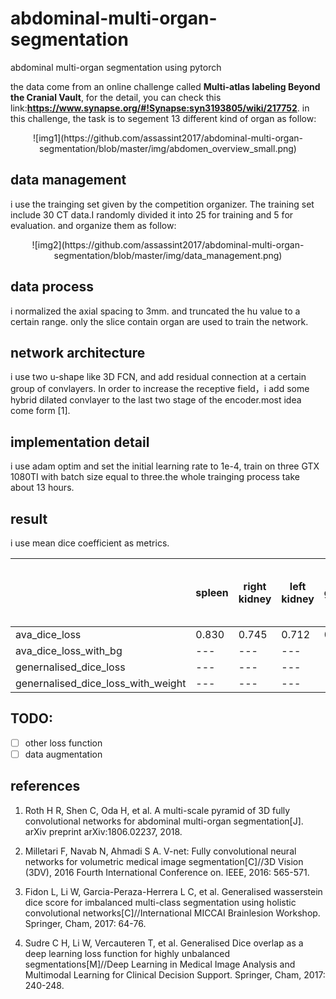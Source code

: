 # abdominal-multi-organ-segmentation
abdominal multi-organ segmentation using pytorch

the data come from an online challenge called **Multi-atlas labeling Beyond the Cranial Vault**, for the detail, you can check this link:**https://www.synapse.org/#!Synapse:syn3193805/wiki/217752**. in this challenge, the task is to segement 13 different kind of organ as follow:

<div align=center>
![img1](https://github.com/assassint2017/abdominal-multi-organ-segmentation/blob/master/img/abdomen_overview_small.png)
</div>

## data management
i use the trainging set given by the competition organizer. The training set include 30 CT data.I randomly divided it into 25 for training and 5 for evaluation. and organize them as follow:

<div align=center>
![img2](https://github.com/assassint2017/abdominal-multi-organ-segmentation/blob/master/img/data_management.png)
</div>

## data process
i normalized the axial spacing to 3mm. and truncated the hu value to a certain range. only the slice contain organ are used to train the network.

## network architecture
i use two u-shape like 3D FCN, and add residual connection at a certain group of convlayers. In order to increase the receptive field，i add some hybrid dilated convlayer to the last two stage of the encoder.most idea come form [1].

## implementation detail
i use adam optim and set the initial learning rate to 1e-4, train on three GTX 1080TI with batch size equal to three.the whole trainging process take about 13 hours.

## result
i use mean dice coefficient as metrics.


||spleen|right kidney|left kidney|gallbladder|esophagus|liver|stomach|aorta|inferior vena cava|portal vein and splenic vein|pancreas|right adrenal gland|left adrenal gland|
|---|---|---|---|---|---|---|---|---|---|---|---|---|---|
|ava_dice_loss|0.830|0.745|0.712|0.143|0.000|0.880|0.654|0.686|0.605|0.500|0.429|0.089|0.111|
|ava_dice_loss_with_bg|---|---|---|---|---|---|---|---|---|---|---|---|---|
|genernalised_dice_loss|---|---|---|---|---|---|---|---|---|---|---|---|---|
|genernalised_dice_loss_with_weight|---|---|---|---|---|---|---|---|---|---|---|---|---|

## TODO:
- [ ] other loss function
- [ ] data augmentation

## references
1. Roth H R, Shen C, Oda H, et al. A multi-scale pyramid of 3D fully convolutional networks for abdominal multi-organ segmentation[J]. arXiv preprint arXiv:1806.02237, 2018.

2. Milletari F, Navab N, Ahmadi S A. V-net: Fully convolutional neural networks for volumetric medical image segmentation[C]//3D Vision (3DV), 2016 Fourth International Conference on. IEEE, 2016: 565-571.

3. Fidon L, Li W, Garcia-Peraza-Herrera L C, et al. Generalised wasserstein dice score for imbalanced multi-class segmentation using holistic convolutional networks[C]//International MICCAI Brainlesion Workshop. Springer, Cham, 2017: 64-76.

4. Sudre C H, Li W, Vercauteren T, et al. Generalised Dice overlap as a deep learning loss function for highly unbalanced segmentations[M]//Deep Learning in Medical Image Analysis and Multimodal Learning for Clinical Decision Support. Springer, Cham, 2017: 240-248.
